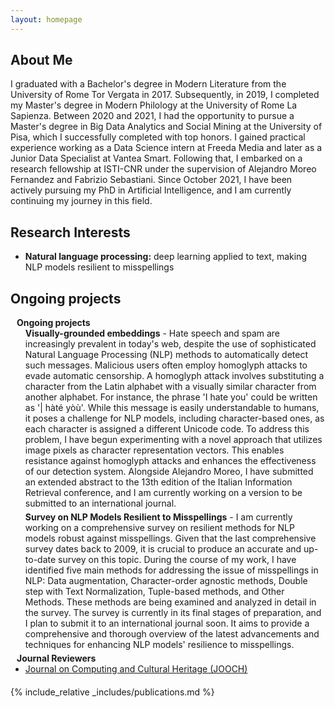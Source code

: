 ```yaml
---
layout: homepage
---
```


## About Me

I graduated with a Bachelor's degree in Modern Literature from the University of Rome Tor Vergata in 2017. Subsequently, in 2019, I completed my Master's degree in Modern Philology at the University of Rome La Sapienza. Between 2020 and 2021, I had the opportunity to pursue a Master's degree in Big Data Analytics and Social Mining at the University of Pisa, which I successfully completed with top honors.
I gained practical experience working as a Data Science intern at Freeda Media and later as a Junior Data Specialist at Vantea Smart. Following that, I embarked on a research fellowship at ISTI-CNR under the supervision of Alejandro Moreo Fernandez and Fabrizio Sebastiani. Since October 2021, I have been actively pursuing my PhD in Artificial Intelligence, and I am currently continuing my journey in this field.

## Research Interests

- **Natural language processing:** deep learning applied to text, making NLP models resilient to misspellings


## Ongoing projects

<h4 style="margin:0 10px 0;">Ongoing projects </h4>

<ul style="margin:0 0 5px;">
<strong>Visually-grounded embeddings</strong> - Hate speech and spam are increasingly prevalent in today's web, despite the use of sophisticated Natural Language Processing (NLP) methods to automatically detect such messages. Malicious users often employ homoglyph attacks to evade automatic censorship. A homoglyph attack involves substituting a character from the Latin alphabet with a visually similar character from another alphabet. For instance, the phrase 'I hate you' could be written as '| hàté yòù'. While this message is easily understandable to humans, it poses a challenge for NLP models, including character-based ones, as each character is assigned a different Unicode code.
To address this problem, I have begun experimenting with a novel approach that utilizes image pixels as character representation vectors. This enables resistance against homoglyph attacks and enhances the effectiveness of our detection system. Alongside Alejandro Moreo, I have submitted an extended abstract to the 13th edition of the Italian Information Retrieval conference, and I am currently working on a version to be submitted to an international journal.

</ul>

<ul style="margin:0 0 5px;">
<strong>Survey on NLP Models Resilient to Misspellings</strong> - I am currently working on a comprehensive survey on resilient methods for NLP models robust against misspellings. Given that the last comprehensive survey dates back to 2009, it is crucial to produce an accurate and up-to-date survey on this topic.
During the course of my work, I have identified five main methods for addressing the issue of misspellings in NLP: Data augmentation, Character-order agnostic methods, Double step with Text Normalization, Tuple-based methods, and Other Methods. These methods are being examined and analyzed in detail in the survey.
The survey is currently in its final stages of preparation, and I plan to submit it to an international journal soon. It aims to provide a comprehensive and thorough overview of the latest advancements and techniques for enhancing NLP models' resilience to misspellings.
</ul>

<h4 style="margin:0 10px 0;">Journal Reviewers</h4>

<ul style="margin:0 0 20px;">
  <li><a href="https://dl.acm.org/journal/jocch"><autocolor>Journal on Computing and Cultural Heritage (JOOCH)</autocolor></a>
</ul>



{% include_relative _includes/publications.md %}
